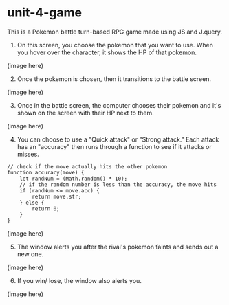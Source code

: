 # unit-4-game
This is a Pokemon battle turn-based RPG game made using JS and J.query.

1. On this screen, you choose the pokemon that you want to use. When you hover over the character, it shows the HP of that pokemon.

(image here)

2. Once the pokemon is chosen, then it transitions to the battle screen.

(image here)

3. Once in the battle screen, the computer chooses their pokemon and it's shown on the screen with their HP next to them.

(image here)

4. You can choose to use a "Quick attack" or "Strong attack." Each attack has an "accuracy" then runs through a function to see if it attacks or misses.

```
// check if the move actually hits the other pokemon
function accuracy(move) {
    let randNum = (Math.random() * 10);
    // if the random number is less than the accuracy, the move hits
    if (randNum <= move.acc) {
        return move.str;
    } else {
        return 0;
    }
}
```

(image here)

5. The window alerts you after the rival's pokemon faints and sends out a new one.

(image here)

6. If you win/ lose, the window also alerts you.

(image here)